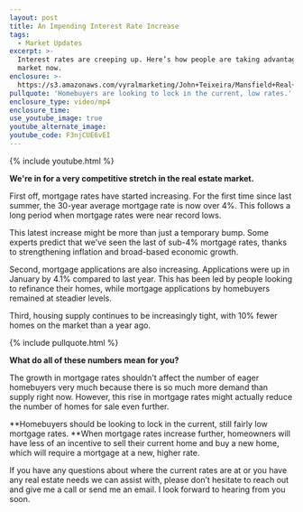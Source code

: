 ```yaml
---
layout: post
title: An Impending Interest Rate Increase
tags:
  - Market Updates
excerpt: >-
  Interest rates are creeping up. Here’s how people are taking advantage of the
  market now.
enclosure: >-
  https://s3.amazonaws.com/vyralmarketing/John+Teixeira/Mansfield+Real+Estate+Agent+Interest+Rate+Update.mp4
pullquote: 'Homebuyers are looking to lock in the current, low rates.'
enclosure_type: video/mp4
enclosure_time:
use_youtube_image: true
youtube_alternate_image:
youtube_code: F3njCUE6vEI
---
```


{% include youtube.html %}

**We're in for a very competitive stretch in the real estate market.**

First off, mortgage rates have started increasing. For the first time since last summer, the 30-year average mortgage rate is now over 4%. This follows a long period when mortgage rates were near record lows.

This latest increase might be more than just a temporary bump. Some experts predict that we've seen the last of sub-4% mortgage rates, thanks to strengthening inflation and broad-based economic growth.&nbsp;

Second, mortgage applications are also increasing. Applications were up in January by 4.1% compared to last year. This has been led by people looking to refinance their homes, while mortgage applications by homebuyers remained at steadier levels.&nbsp;

Third, housing supply continues to be increasingly tight, with 10% fewer homes on the market than a year ago.&nbsp;

{% include pullquote.html %}

**What do all of these numbers mean for you?&nbsp;**

The growth in mortgage rates shouldn't affect the number of eager homebuyers very much because there is so much more demand than supply right now. However, this rise in mortgage rates might actually reduce the number of homes for sale even further.

**Homebuyers should be looking to lock in the current, still fairly low mortgage rates.&nbsp;**When mortgage rates increase further, homeowners will have less of an incentive to sell their current home and buy a new home, which will require a mortgage at a new, higher rate.

If you have any questions about where the current rates are at or you have any real estate needs we can assist with, please don’t hesitate to reach out and give me a call or send me an email. I look forward to hearing from you soon.